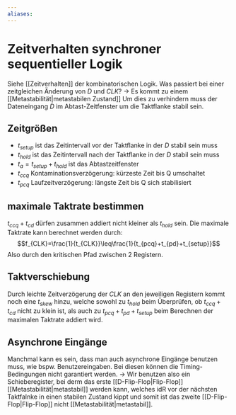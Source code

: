 ```yaml
---
aliases: 
---
```

# Zeitverhalten synchroner sequentieller Logik
Siehe [[Zeitverhalten]] der kombinatorischen Logik.
Was passiert bei einer zeitgleichen Änderung von $D$ und $CLK$?
-> Es kommt zu einem [[Metastabilität|metastabilen Zustand]]
Um dies zu verhindern muss der Dateneingang $D$ im Abtast-Zeitfenster um die Taktflanke stabil sein.
## Zeitgrößen
- $t_{setup}$ ist das Zeitintervall vor der Taktflanke in der $D$ stabil sein muss
- $t_{hold}$ ist das Zeitintervall nach der Taktflanke in der $D$ stabil sein muss
- $t_a=t_{setup}+t_{hold}$ ist das Abtastzeitfenster
- $t_{ccq}$ Kontaminationsverzögerung: kürzeste Zeit bis Q umschaltet
- $t_{pcq}$ Laufzeitverzögerung: längste Zeit bis Q sich stabilisiert
## maximale Taktrate bestimmen
$t_{ccq}+t_{cd}$ dürfen zusammen addiert nicht kleiner als $t_{hold}$ sein.
Die maximale Taktrate kann berechnet werden durch:
$$f_{CLK}=\frac{1}{t_{CLK}}\leq\frac{1}{t_{pcq}+t_{pd}+t_{setup}}$$
Also durch den kritischen Pfad zwischen 2 Registern.
## Taktverschiebung
Durch leichte Zeitverzögerung der $CLK$ an den jeweiligen Registern kommt noch eine $t_{skew}$ hinzu, welche sowohl zu $t_{hold}$ beim Überprüfen, ob $t_{ccq}+t_{cd}$ nicht zu klein ist, als auch zu $t_{pcq}+t_{pd}+t_{setup}$ beim Berechnen der maximalen Taktrate addiert wird.
## Asynchrone Eingänge
Manchmal kann es sein, dass man auch asynchrone Eingänge benutzen muss, wie bspw. Benutzereingaben. Bei diesen können die Timing-Bedingungen nicht garantiert werden.
-> Wir benutzen also ein Schieberegister, bei derm das erste [[D-Flip-Flop|Flip-Flop]] [[Metastabilität|metastabil]] werden kann, welches idR vor der nächsten Taktfalnke in einen stabilen Zustand kippt und somit ist das zweite [[D-Flip-Flop|Flip-Flop]] nicht [[Metastabilität|metastabil]].